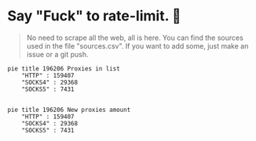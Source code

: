 
# Say "Fuck" to rate-limit. 🖕

> No need to scrape all the web, all is here.
>You can find the sources used in the file "sources.csv".
> If you want to add some, just make an issue or a git push.


```mermaid
pie title 196206 Proxies in list
    "HTTP" : 159407
    "SOCKS4" : 29368
    "SOCKS5" : 7431
            
```

```mermaid
pie title 196206 New proxies amount
    "HTTP" : 159407
    "SOCKS4" : 29368
    "SOCKS5" : 7431
```
        